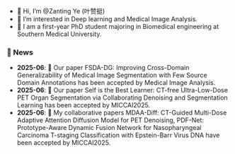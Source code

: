 - 👋 Hi, I’m @Zanting Ye (叶赞挺)
- 👀 I’m interested in Deep learning and Medical Image Analysis.
- 🌱  I am a first-year PhD student majoring in Biomedical engineering at Southern Medical University.

 ### 📢 News
- **2025-06**: 🎉 Our paper FSDA-DG: Improving Cross-Domain Generalizability of Medical Image Segmentation with Few Source Domain Annotations has been accepted by Medical Image Analysis. 
- **2025-06**: 🎉 Our paper Self is the Best Learner: CT-free Ultra-Low-Dose PET Organ Segmentation via Collaborating Denoising and Segmentation Learning has been accepted by MICCAI2025.
- **2025-06**: 🎉 My collaborative papers MDAA-Diff: CT-Guided Multi-Dose Adaptive Attention Diffusion Model for PET Denoising, PDF-Net: Prototype-Aware Dynamic Fusion Network for Nasopharyngeal Carcinoma T-staging Classification with Epstein-Barr Virus DNA  have been accepted by MICCAI2025. 
<!---
yezanting/yezanting is a ✨ special ✨ repository because its `README.md` (this file) appears on your GitHub profile.
You can click the Preview link to take a look at your changes.
--->
